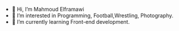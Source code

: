 - 👋 Hi, I’m Mahmoud Elframawi 
- 👀 I’m interested in Programming, Football,Wrestling, Photography.
- 🌱 I’m currently learning Front-end development.
<!---
mhmodfrmwi/mhmodfrmwi is a ✨ special ✨ repository because its `README.md` (this file) appears on your GitHub profile.
You can click the Preview link to take a look at your changes.
--->
